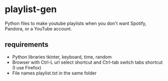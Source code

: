 # playlist-gen
Python files to make youtube playlists when you don't want Spotify, Pandora, or a YouTube account.

## requirements
* Python libraries tkinter, keyboard, time, random
* Browser with Ctrl-L url select shortcut and Ctrl-tab switch tabs shortcut (I use Firefox)
* File names playlist.txt in the same folder
